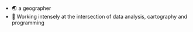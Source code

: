 - 🌏 a geographer
- 🧭 Working intensely at the intersection of data analysis, cartography and programming
